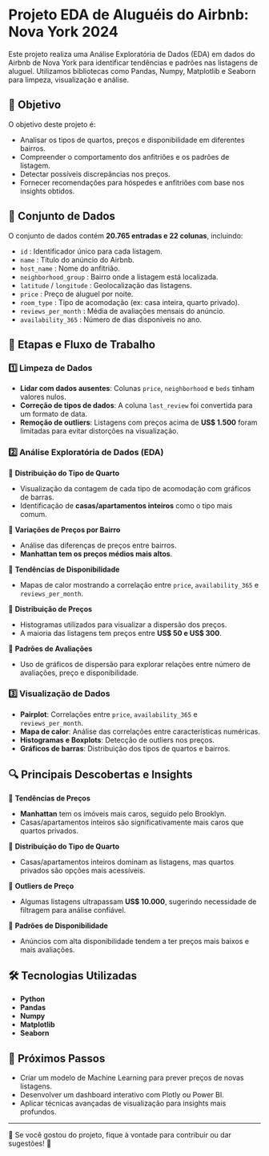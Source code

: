 # Projeto EDA de Aluguéis do Airbnb: Nova York 2024

Este projeto realiza uma Análise Exploratória de Dados (EDA) em dados do Airbnb de Nova York para identificar tendências e padrões nas listagens de aluguel. Utilizamos bibliotecas como Pandas, Numpy, Matplotlib e Seaborn para limpeza, visualização e análise.

## 🎯 Objetivo
O objetivo deste projeto é:

- Analisar os tipos de quartos, preços e disponibilidade em diferentes bairros.
- Compreender o comportamento dos anfitriões e os padrões de listagem.
- Detectar possíveis discrepâncias nos preços.
- Fornecer recomendações para hóspedes e anfitriões com base nos insights obtidos.

## 📂 Conjunto de Dados
O conjunto de dados contém **20.765 entradas e 22 colunas**, incluindo:

- `id` : Identificador único para cada listagem.
- `name` : Título do anúncio do Airbnb.
- `host_name` : Nome do anfitrião.
- `neighborhood_group` : Bairro onde a listagem está localizada.
- `latitude` / `longitude` : Geolocalização das listagens.
- `price` : Preço de aluguel por noite.
- `room_type` : Tipo de acomodação (ex: casa inteira, quarto privado).
- `reviews_per_month` : Média de avaliações mensais do anúncio.
- `availability_365` : Número de dias disponíveis no ano.

## 🔄 Etapas e Fluxo de Trabalho

### 1️⃣ Limpeza de Dados
- **Lidar com dados ausentes**: Colunas `price`, `neighborhood` e `beds` tinham valores nulos.
- **Correção de tipos de dados**: A coluna `last_review` foi convertida para um formato de data.
- **Remoção de outliers**: Listagens com preços acima de **US$ 1.500** foram limitadas para evitar distorções na visualização.

### 2️⃣ Análise Exploratória de Dados (EDA)

📌 **Distribuição do Tipo de Quarto**
- Visualização da contagem de cada tipo de acomodação com gráficos de barras.
- Identificação de **casas/apartamentos inteiros** como o tipo mais comum.

📌 **Variações de Preços por Bairro**
- Análise das diferenças de preços entre bairros.
- **Manhattan tem os preços médios mais altos**.

📌 **Tendências de Disponibilidade**
- Mapas de calor mostrando a correlação entre `price`, `availability_365` e `reviews_per_month`.

📌 **Distribuição de Preços**
- Histogramas utilizados para visualizar a dispersão dos preços.
- A maioria das listagens tem preços entre **US$ 50 e US$ 300**.

📌 **Padrões de Avaliações**
- Uso de gráficos de dispersão para explorar relações entre número de avaliações, preço e disponibilidade.

### 3️⃣ Visualização de Dados
- **Pairplot**: Correlações entre `price`, `availability_365` e `reviews_per_month`.
- **Mapa de calor**: Análise das correlações entre características numéricas.
- **Histogramas e Boxplots**: Detecção de outliers nos preços.
- **Gráficos de barras**: Distribuição dos tipos de quartos e bairros.

## 🔍 Principais Descobertas e Insights

📌 **Tendências de Preços**
- **Manhattan** tem os imóveis mais caros, seguido pelo Brooklyn.
- Casas/apartamentos inteiros são significativamente mais caros que quartos privados.

📌 **Distribuição do Tipo de Quarto**
- Casas/apartamentos inteiros dominam as listagens, mas quartos privados são opções mais acessíveis.

📌 **Outliers de Preço**
- Algumas listagens ultrapassam **US$ 10.000**, sugerindo necessidade de filtragem para análise confiável.

📌 **Padrões de Disponibilidade**
- Anúncios com alta disponibilidade tendem a ter preços mais baixos e mais avaliações.

## 🛠 Tecnologias Utilizadas
- **Python**
- **Pandas**
- **Numpy**
- **Matplotlib**
- **Seaborn**

## 📌 Próximos Passos
- Criar um modelo de Machine Learning para prever preços de novas listagens.
- Desenvolver um dashboard interativo com Plotly ou Power BI.
- Aplicar técnicas avançadas de visualização para insights mais profundos.

---
📢 Se você gostou do projeto, fique à vontade para contribuir ou dar sugestões! 🚀

